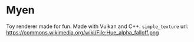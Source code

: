 # Myen
Toy renderer made for fun. 
Made with Vulkan and C++.
`simple_texture` url: https://commons.wikimedia.org/wiki/File:Hue_alpha_falloff.png


